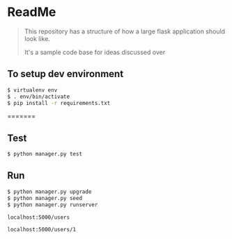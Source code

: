 # ReadMe

>This repository has a structure of how a large flask application should look like. 
>
>It's a sample code base for ideas discussed over

## To setup dev environment
```sh
$ virtualenv env
$ . env/bin/activate
$ pip install -r requirements.txt
```
=======

## Test
```sh
$ python manager.py test
```

## Run
``` sh
$ python manager.py upgrade
$ python manager.py seed
$ python manager.py runserver
```

`localhost:5000/users`

`localhost:5000/users/1`

